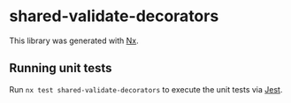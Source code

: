 # shared-validate-decorators

This library was generated with [Nx](https://nx.dev).

## Running unit tests

Run `nx test shared-validate-decorators` to execute the unit tests via [Jest](https://jestjs.io).

